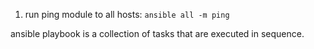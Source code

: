 1. run ping module to all hosts: `ansible all -m ping`

ansible playbook is a collection of tasks that are executed in sequence.